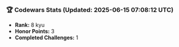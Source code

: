 ### 🏆 Codewars Stats (Updated: 2025-06-15 07:08:12 UTC)

- **Rank:** 8 kyu
- **Honor Points:** 3
- **Completed Challenges:** 1
